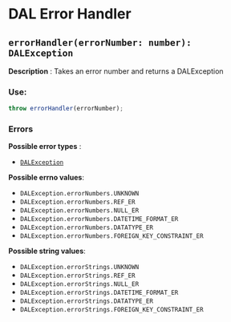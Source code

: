 # DAL Error Handler

## `errorHandler(errorNumber: number): DALException`

**Description** : Takes an error number and returns a DALException

### Use:

```typescript
throw errorHandler(errorNumber);
```

### Errors

**Possible error types** :

- [`DALException`](https://github.com/Conan-TIGK10/Backend/blob/development/conan-backend/src/dal/DALException.md)

**Possible errno values**:

- `DALException.errorNumbers.UNKNOWN`
- `DALException.errorNumbers.REF_ER`
- `DALException.errorNumbers.NULL_ER`
- `DALException.errorNumbers.DATETIME_FORMAT_ER`
- `DALException.errorNumbers.DATATYPE_ER`
- `DALException.errorNumbers.FOREIGN_KEY_CONSTRAINT_ER`

**Possible string values**:

- `DALException.errorStrings.UNKNOWN`
- `DALException.errorStrings.REF_ER`
- `DALException.errorStrings.NULL_ER`
- `DALException.errorStrings.DATETIME_FORMAT_ER`
- `DALException.errorStrings.DATATYPE_ER`
- `DALException.errorStrings.FOREIGN_KEY_CONSTRAINT_ER`
